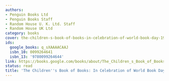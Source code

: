 ```yaml
---
authors:
- Penguin Books Ltd
- Penguin Books Staff
- Random House U. K. Ltd. Staff
- Random House UK Ltd
category: books
cover: the-children-s-book-of-books-in-celebration-of-world-book-day-1998-penguin-books-ltd-penguin-books-staff-random-house-u-k-ltd-staff-random-house-uk-ltd.jpg
ids:
  google_books: q_sXAAAACAAJ
  isbn_10: 0099264641
  isbn_13: '9780099264644'
link: https://books.google.com/books/about/The_Children_s_Book_of_Books.html?hl=&id=q_sXAAAACAAJ
status: read
title: 'The Children''s Book of Books: In Celebration of World Book Day 1998'
---
```

